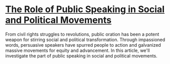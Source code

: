 
# [The Role of Public Speaking in Social and Political Movements](https://www.mindhaste.com/t/public-speaking/the-role-of-public-speaking-in-social-and-political-movements-428)

From civil rights struggles to revolutions, public oration has been a potent weapon for stirring social and political transformation. Through impassioned words, persuasive speakers have spurred people to action and galvanized massive movements for equity and advancement. In this article, we'll investigate the part of public speaking in social and political movements.
    
